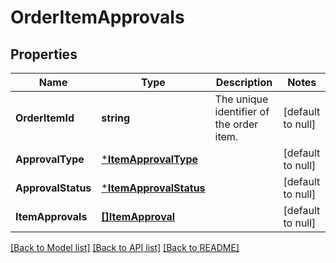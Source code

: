 # OrderItemApprovals

## Properties
Name | Type | Description | Notes
------------ | ------------- | ------------- | -------------
**OrderItemId** | **string** | The unique identifier of the order item. | [default to null]
**ApprovalType** | [***ItemApprovalType**](ItemApprovalType.md) |  | [default to null]
**ApprovalStatus** | [***ItemApprovalStatus**](ItemApprovalStatus.md) |  | [default to null]
**ItemApprovals** | [**[]ItemApproval**](ItemApproval.md) |  | [default to null]

[[Back to Model list]](../README.md#documentation-for-models) [[Back to API list]](../README.md#documentation-for-api-endpoints) [[Back to README]](../README.md)

